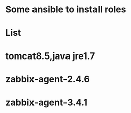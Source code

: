 # Some ansible to install roles
# List

# tomcat8.5,java jre1.7
# zabbix-agent-2.4.6
# zabbix-agent-3.4.1

